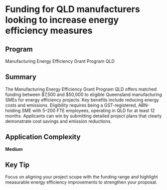 # Funding for QLD manufacturers looking to increase energy efficiency measures
  
## Program
Manufacturing Energy Efficiency Grant Program QLD

## Summary
The Manufacturing Energy Efficiency Grant Program QLD offers matched funding between $7,500 and $50,000 to eligible Queensland manufacturing SMEs for energy efficiency projects. Key benefits include reducing energy costs and emissions. Eligibility requires being a GST-registered, ABN-holding SME with 5–200 FTE employees, operating in QLD for at least 12 months. Applicants can win by submitting detailed project plans that clearly demonstrate cost savings and emission reductions.

## Application Complexity
**Medium**

## Key Tip
Focus on aligning your project scope with the funding range and highlight measurable energy efficiency improvements to strengthen your proposal.
